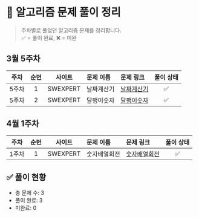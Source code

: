 # 📘 알고리즘 문제 풀이 정리

> 주차별로 풀었던 알고리즘 문제를 정리합니다.  
> ✅ = 풀이 완료, ❌ = 미완

## 3월 5주차
| 주차 | 순번 | 사이트 | 문제 이름 | 문제 링크 | 풀이 상태 |
|:----:|:----:|:------:|:----------|:-----------|:----------:|
| 5주차 | 1 | SWEXPERT | 날짜계산기 | [날짜계산기](https://swexpertacademy.com/main/code/problem/problemDetail.do?problemLevel=2&contestProbId=AV5PnnU6AOsDFAUq&categoryId=AV5PnnU6AOsDFAUq&categoryType=CODE&problemTitle=&orderBy=FIRST_REG_DATETIME&selectCodeLang=JAVA&select-1=2&pageSize=10&pageIndex=2) | ✅ |
| 5주차 | 2 | SWEXPERT | 달팽이숫자 | [달팽이숫자](https://swexpertacademy.com/main/code/problem/problemDetail.do?problemLevel=2&contestProbId=AV5PobmqAPoDFAUq&categoryId=AV5PobmqAPoDFAUq&categoryType=CODE&problemTitle=&orderBy=FIRST_REG_DATETIME&selectCodeLang=JAVA&select-1=2&pageSize=10&pageIndex=2) | ✅ |

## 4월 1주차 
| 주차  | 순번 | 사이트 | 문제 이름   | 문제 링크                                                                                                                                                                                                                                                                | 풀이 상태 |
|:---:|:----:|:------:|:--------|:---------------------------------------------------------------------------------------------------------------------------------------------------------------------------------------------------------------------------------------------------------------------|:----------:|
| 1주차 | 1 | SWEXPERT | 숫자배열회전  | [숫자배열회전](https://swexpertacademy.com/main/code/problem/problemDetail.do?problemLevel=2&contestProbId=AV5Pq-OKAVYDFAUq&categoryId=AV5Pq-OKAVYDFAUq&categoryType=CODE&problemTitle=&orderBy=FIRST_REG_DATETIME&selectCodeLang=JAVA&select-1=2&pageSize=10&pageIndex=2) | ✅ |


## ✅ 풀이 현황

- 총 문제 수: 3
- 풀이 완료: 3
- 미완료: 0
